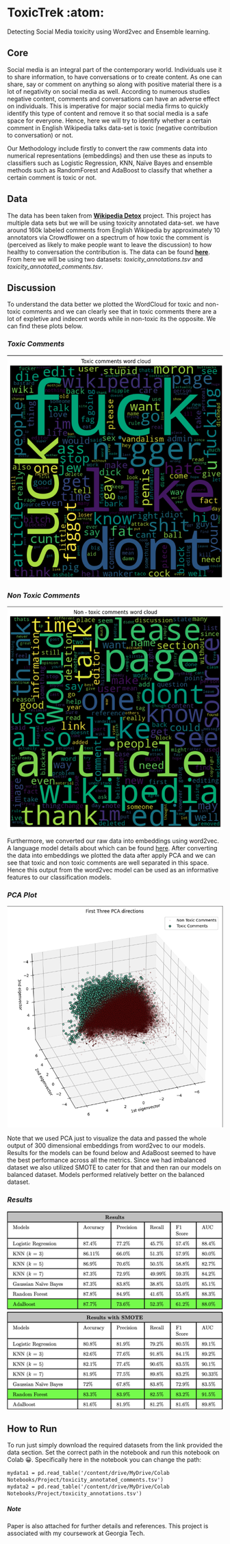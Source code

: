 # ToxicTrek :atom:
Detecting Social Media toxicity using Word2vec and Ensemble learning.

## Core  
Social media is an integral part of the contemporary world. Individuals use it to share information, to have conversations or to create content. As one can share, say or comment on anything so along with positive material there is a lot of negativity on social media as well. According to numerous studies negative content, comments and conversations can have an adverse effect on individuals. This is imperative for major social media firms to quickly identify this type of content and remove it so that social media is a safe space for everyone. Hence, here we will try to identify whether a certain comment in English Wikipedia talks data-set is toxic (negative contribution to conversation) or not.

Our Methodology include firstly to convert the raw comments data into numerical representations (embeddings) and then use these as inputs to classifiers such as Logistic Regression, KNN, Naïve Bayes and ensemble methods such as RandomForest and AdaBoost to classify that whether a certain comment is toxic or not. 

## Data

The data has been taken from [**Wikipedia Detox**](https://meta.wikimedia.org/wiki/Research:Detox) project. This project has multiple data sets but we will be using toxicity annotated data-set. we have around 160k labeled comments from English Wikipedia by approximately 10 annotators via Crowdflower on a spectrum of how toxic the comment is (perceived as likely to make people want to leave the discussion) to how healthy to conversation the contribution is. The data can be found [**here**](https://figshare.com/articles/dataset/Wikipedia_Talk_Labels_Toxicity/4563973). From here we will be using two datasets: *toxicity\_annotations.tsv* and *toxicity\_annotated\_comments.tsv*.

## Discussion 

To understand the data better we plotted the WordCloud for toxic and non-toxic comments and we can clearly see that in toxic comments there are a lot of expletive and indecent words while in non-toxic its the opposite. We can find these plots below. 

### _Toxic Comments_
![Toxic Comments](/Misc/toxic_comments.png)

### _Non Toxic Comments_

![Non Toxic Comments](/Misc/non_toxic_comments.png)

Furthermore, we converted our raw data into embeddings using word2vec. A language model details about which can be found [here](https://jalammar.github.io/illustrated-word2vec/). After converting the data into embeddings we plotted the data after apply PCA and we can see that toxic and non toxic comments are well separated in this space. Hence this output from the word2vec model can be used as an informative features to our classification models. 

### _PCA Plot_

![PCA](/Misc/pca_plot.png)

Note that we used PCA just to visualize the data and passed the whole output of 300 dimensional embeddings from word2vec to our models. Results for the models can be found below and AdaBoost seemed to have the best performance across all the metrics. Since we had imbalanced dataset we also utilized SMOTE to cater for that and then ran our models on balanced dataset. Models performed relatively better on the balanced dataset.

### _Results_
![results](/Misc/tt_results.png)

## How to Run

To run just simply download the required datasets from the link provided the data section. Set the correct path in the notebook and run this notebook on Colab :grinning:.
Specifically here in the notebook you can change the path: 
```
mydata1 = pd.read_table('/content/drive/MyDrive/Colab Notebooks/Project/toxicity_annotated_comments.tsv')
mydata2 = pd.read_table('/content/drive/MyDrive/Colab Notebooks/Project/toxicity_annotations.tsv')
```
##### Note
Paper is also attached for further details and references. This project is associated with my coursework at Georgia Tech. 

